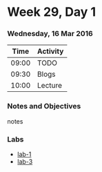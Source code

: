 # Week 29, Day 1

### Wednesday, 16 Mar 2016

| Time | Activity |
| --- | --- |
| 09:00 | TODO |
| 09:30 | Blogs |
| 10:00 | Lecture |

### Notes and Objectives

notes

### Labs

- [lab-1](http://www.github.com/learn-co-students/lab-1-web-1117)
- [lab-3](http://www.github.com/learn-co-students/lab-3-web-1117)
